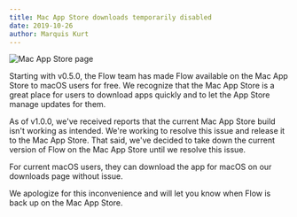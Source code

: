 ```yaml
---
title: Mac App Store downloads temporarily disabled
date: 2019-10-26
author: Marquis Kurt
---
```


![Mac App Store page](/assets/images/press/app-store.png)

Starting with v0.5.0, the Flow team has made Flow available on the Mac App Store to macOS users for free. We recognize that the Mac App Store is a great place for users to download apps quickly and to let the App Store manage updates for them.

As of v1.0.0, we've received reports that the current Mac App Store build isn't working as intended. We're working to resolve this issue and release it to the Mac App Store. That said, we've decided to take down the current version of Flow on the Mac App Store until we resolve this issue.

For current macOS users, they can download the app for macOS on our downloads page without issue.

We apologize for this inconvenience and will let you know when Flow is back up on the Mac App Store.
